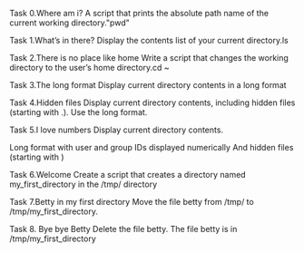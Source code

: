 Task 0.Where am i?
A script that prints the absolute path name of the current working directory."pwd"

Task 1.What’s in there?
Display the contents list of your current directory.ls

Task 2.There is no place like home
Write a script that changes the working directory to the user’s home directory.cd ~

Task 3.The long format
Display current directory contents in a long format

Task 4.Hidden files
Display current directory contents, including hidden files (starting with .). Use the long format.

Task 5.I love numbers
Display current directory contents.

Long format
with user and group IDs displayed numerically
And hidden files (starting with )

Task 6.Welcome
Create a script that creates a directory named my_first_directory in the /tmp/ directory

Task 7.Betty in my first directory
Move the file betty from /tmp/ to /tmp/my_first_directory.

Task 8. Bye bye Betty
Delete the file betty.
The file betty is in /tmp/my_first_directory

